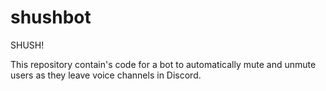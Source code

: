 # shushbot
SHUSH!

This repository contain's code for a bot to automatically mute and unmute users as they leave voice channels in Discord.
